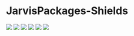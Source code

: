 # JarvisPackages-Shields
<img src="https://img.shields.io/badge/Jarvis-Packages-success" />
<img src="https://img.shields.io/badge/Jarvis-Packages-success?style=flat" />
<img src="https://img.shields.io/badge/Jarvis-Packages-success?style=flat-square" />
<img src="https://img.shields.io/badge/Jarvis-Packages-success?style=for-the-badge" />
<img src="https://img.shields.io/badge/Jarvis-Packages-success?style=plastic" />
<img src="https://img.shields.io/badge/Jarvis%20Package-v1.0.0-success" />
